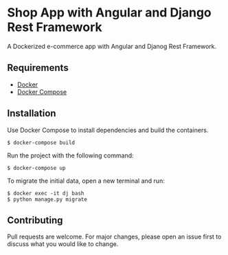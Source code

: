 # Shop App with Angular and Django Rest Framework

A Dockerized e-commerce app with Angular and Djanog Rest Framework.

## Requirements

- [Docker](https://docs.docker.com/get-docker/)
- [Docker Compose](https://docs.docker.com/compose/install/)

## Installation

Use Docker Compose to install dependencies and build the containers.

```
$ docker-compose build
```

Run the project with the following command:

```
$ docker-compose up
```

To migrate the initial data, open a new terminal and run:

```
$ docker exec -it dj bash
$ python manage.py migrate
```

## Contributing

Pull requests are welcome. For major changes, please open an issue first to discuss what you would like to change.
